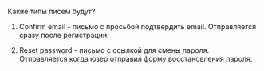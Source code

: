 Какие типы писем будут? 


1. Confirm email - письмо с просьбой подтвердить email. Отправляется сразу после регистрации.

2. Reset password - письмо с ссылкой для смены пароля. Отправляется когда юзер отправил форму восстановления пароля.


